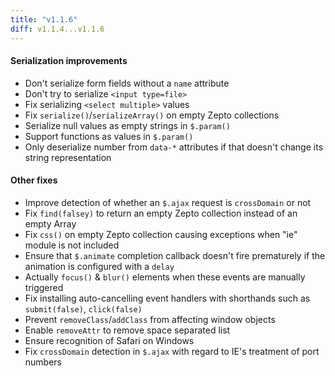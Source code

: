 ```yaml
---
title: "v1.1.6"
diff: v1.1.4...v1.1.6
---
```


#### Serialization improvements

* Don't serialize form fields without a `name` attribute
* Don't try to serialize `<input type=file>`
* Fix serializing `<select multiple>` values
* Fix `serialize()`/`serializeArray()` on empty Zepto collections
* Serialize null values as empty strings in `$.param()`
* Support functions as values in `$.param()`
* Only deserialize number from `data-*` attributes if that doesn't change its string representation

#### Other fixes

* Improve detection of whether an `$.ajax` request is `crossDomain` or not
* Fix `find(falsey)` to return an empty Zepto collection instead of an empty Array
* Fix `css()` on empty Zepto collection causing exceptions when "ie" module is not included
* Ensure that `$.animate` completion callback doesn't fire prematurely if the animation is configured with a `delay`
* Actually `focus()` & `blur()` elements when these events are manually triggered
* Fix installing auto-cancelling event handlers with shorthands such as `submit(false)`, `click(false)`
* Prevent `removeClass`/`addClass` from affecting window objects
* Enable `removeAttr` to remove space separated list
* Ensure recognition of Safari on Windows
* Fix `crossDomain` detection in `$.ajax` with regard to IE's treatment of port numbers